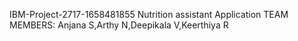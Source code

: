 IBM-Project-2717-1658481855
Nutrition assistant Application
TEAM MEMBERS:
Anjana S,Arthy N,Deepikala V,Keerthiya R
